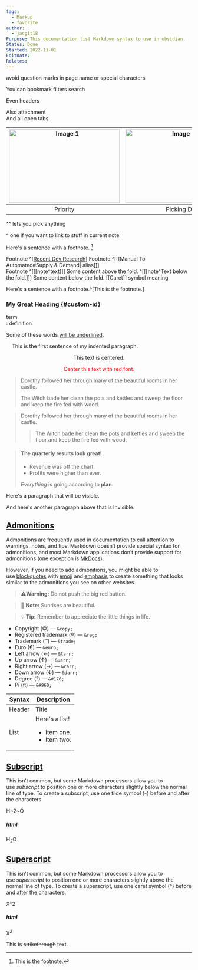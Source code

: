 ```yaml
---
tags:
  - Markup
  - favorite
author:
  - jacgit18
Purpose: This documentation list Markdown syntax to use in obsidian.
Status: Done
Started: 2022-11-01
EditDate: 
Relates:
---
```



avoid question marks in page name or special characters

You can bookmark filters search  
  
Even headers  
  
Also attachment  
And all open tabs



| <img src="https://i.imgur.com/mHfA2Z7.png" alt="Image 1" width="300" height="200"> | <img src="https://i.imgur.com/vGJ8bhw.png" alt="Image 2" width="300" height="200"> |
|:------------------------------------------------------------:|:------------------------------------------------------------:|
|                      Priority                      |                      Picking DB                       |


^^ lets you pick anything 

^ one if you want to link to stuff in current note





Here's a sentence with a footnote. [^1]  
  
[^1]: This is the footnote.

Footnote ^[[Recent Dev Research](Recent%20Dev%20Research.md)]
Footnote ^[[[Manual To Automated#Supply & Demand| alias]]]  
Footnote ^[[[note^text]]]
Some content above the fold.
^[[[note^Text below the fold.]]] 
Some content below the fold.
[[Caret]] symbol meaning 

Here's a sentence with a footnote.^[This is the footnote.]


### My Great Heading {#custom-id}


term  
: definition




Some of these words <ins>will be underlined</ins>.


&nbsp;&nbsp;&nbsp;&nbsp;This is the first sentence of my indented paragraph.


<center>This text is centered.</center>

<p style="text-align: center; color: red;">Center this text with red font.</p>



> Dorothy followed her through many of the beautiful rooms in her castle.
>
> The Witch bade her clean the pots and kettles and sweep the floor and keep the fire fed with wood.



> Dorothy followed her through many of the beautiful rooms in her castle.
>
>> The Witch bade her clean the pots and kettles and sweep the floor and keep the fire fed with wood.
>



> #### The quarterly results look great!
>
> - Revenue was off the chart.
> - Profits were higher than ever.
>
>  *Everything* is going according to **plan**.









Here's a paragraph that will be visible.

[This is a comment that will be hidden.]: # 

And here's another paragraph above that is Invisible.




## [Admonitions](https://www.markdownguide.org/hacks/#admonitions)

Admonitions are frequently used in documentation to call attention to warnings, notes, and tips. Markdown doesn’t provide special syntax for admonitions, and most Markdown applications don’t provide support for admonitions (one exception is [MkDocs](https://www.markdownguide.org/tools/mkdocs/)).

However, if you need to add admonitions, you might be able to use [blockquotes](https://www.markdownguide.org/basic-syntax/#blockquotes-1) with [emoji](https://www.markdownguide.org/extended-syntax/#emoji) and [emphasis](https://www.markdownguide.org/basic-syntax/#emphasis) to create something that looks similar to the admonitions you see on other websites.


> ⚠**Warning:** Do not push the big red button.

> 📝 **Note:** Sunrises are beautiful.

> 💡 **Tip:** Remember to appreciate the little things in life.




-   Copyright (©) — `&copy;`
-   Registered trademark (®) — `&reg;`
-   Trademark (™) — `&trade;`
-   Euro (€) — `&euro;`
-   Left arrow (←) — `&larr;`
-   Up arrow (↑) — `&uarr;`
-   Right arrow (→) — `&rarr;`
-   Down arrow (↓) — `&darr;`
-   Degree (°) — `&#176;`
-   Pi (π) — `&#960;`


| Syntax      | Description |
| ----------- | ----------- |
| Header      | Title |
| List        | Here's a list! <ul><li>Item one.</li><li>Item two.</li></ul> |
## [Subscript](https://www.markdownguide.org/extended-syntax/#subscript)

This isn’t common, but some Markdown processors allow you to use _subscript_ to position one or more characters slightly below the normal line of type. To create a subscript, use one tilde symbol (`~`) before and after the characters.


H~2~O

##### html
H<sub>2</sub>O



## [Superscript](https://www.markdownguide.org/extended-syntax/#superscript)

This isn’t common, but some Markdown processors allow you to use _superscript_ to position one or more characters slightly above the normal line of type. To create a superscript, use one caret symbol (`^`) before and after the characters.


X^2

##### html
X<sup>2</sup>


This is ~~strikethrough~~ text.


